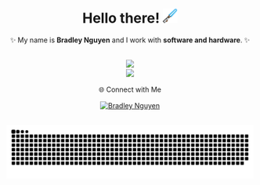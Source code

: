 <div align="center">

# Hello there! <img src="https://raw.githubusercontent.com/BradleyNgu/BradleyNgu/main/bluelightsaber.png" width="30px">

✨ My name is **Bradley Nguyen** and I work with **software and hardware**. ✨

<br/>

<img width="400" src="https://github-readme-stats.vercel.app/api?username=BradleyNgu&theme=tokyonight&show_icons=true&hide_border=true&count_private=true"/>

<br/>

<img width="400" src="https://github-readme-stats.vercel.app/api/top-langs/?username=BradleyNgu&theme=tokyonight&show_icons=true&hide_border=true&layout=compact"/>

<br/>

🌐 Connect with Me

<p align="center">
  <a href="https://linkedin.com/in/bradley-nguyen-cs" target="_blank">
    <img align="center" src="https://raw.githubusercontent.com/rahuldkjain/github-profile-readme-generator/master/src/images/icons/Social/linked-in-alt.svg" alt="Bradley Nguyen" height="30" width="40"/>
  </a>
</p>

<br/>

<picture>
  <source media="(prefers-color-scheme: dark)" srcset="https://raw.githubusercontent.com/Platane/snk/output/github-contribution-grid-snake-dark.svg" />
  <source media="(prefers-color-scheme: light)" srcset="https://raw.githubusercontent.com/Platane/snk/output/github-contribution-grid-snake.svg" />
  <img alt="GitHub Contribution Snake" src="https://raw.githubusercontent.com/Platane/snk/output/github-contribution-grid-snake.svg" />
</picture>



</div>
